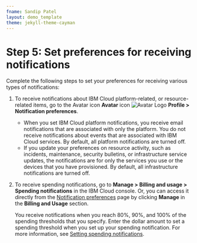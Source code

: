 ```yaml
---
fname: Sandip Patel
layout: demo_template
theme: jekyll-theme-cayman
---
```


# Step 5: Set preferences for receiving notifications

Complete the following steps to set your preferences for receiving various types of notifications:

1. To receive notifications about IBM Cloud platform-related, or resource-related items, go to the Avatar icon **Avatar** icon ![Avatar Logo](/New-Product-Documentation/images/avataricon.png) **Profile > Notification preferences**.

   - When you set IBM Cloud platform notifications, you receive email notifications that are associated with only the platform. 
     You do not receive notifications about events that are associated with IBM Cloud services. By default, all platform notifications 
	 are turned off.
   - If you update your preferences on resource activity, such as incidents, maintenance, security bulletins, or infrastructure service updates, 
     the notifications are for only the services you use or the devices that you have provisioned. By default, all infrastructure notifications 
	 are turned off.
2. To receive spending notifications, go to **Manage > Billing and usage > Spending notifications** in the IBM Cloud console. Or, you can access it 
   directly from the [Notification preferences](https://cloud.ibm.com/login?redirect=%2Fuser%2Fnotifications) page by clicking **Manage** in 
   the **Billing and Usage** section.
   
   You receive notifications when you reach 80%, 90%, and 100% of the spending thresholds that you specify. Enter the dollar amount to set a spending
   threshold when you set up your spending notification. For more information, see [Setting spending notifications](https://cloud.ibm.com/docs/billing-usage?topic=billing-usage-spending).